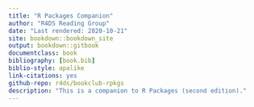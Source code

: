 ```yaml
--- 
title: "R Packages Companion"
author: "R4DS Reading Group"
date: "Last rendered: 2020-10-21"
site: bookdown::bookdown_site
output: bookdown::gitbook
documentclass: book
bibliography: [book.bib]
biblio-style: apalike
link-citations: yes
github-repo: r4ds/bookclub-rpkgs
description: "This is a companion to R Packages (second edition)."
---
```

